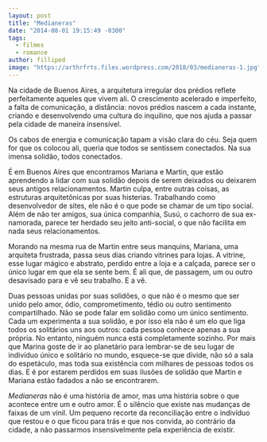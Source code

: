 ```yaml
---
layout: post
title: "Medianeras"
date: "2014-08-01 19:15:49 -0300"
tags:
  - filmes
  - romance
author: filliped
image: "https://arthrfrts.files.wordpress.com/2018/03/medianeras-1.jpg"
---
```

Na cidade de Buenos Aires, a arquitetura irregular dos prédios reflete perfeitamente aqueles que vivem ali. O crescimento acelerado e imperfeito, a falta de comunicação, a distância: novos prédios nascem a cada instante, criando e desenvolvendo uma cultura do inquilino, que nos ajuda a passar pela cidade de maneira insensível.

Os cabos de energia e comunicação tapam a visão clara do céu. Seja quem for que os colocou ali, queria que todos se sentissem conectados. Na sua imensa solidão, todos conectados.

É em Buenos Aires que encontramos Mariana e Martin, que estão aprendendo a lidar com sua solidão depois de serem deixados ou deixarem seus antigos relacionamentos. Martin culpa, entre outras coisas, as estruturas arquitetônicas por suas histerias. Trabalhando como desenvolvedor de sites, ele não é o que pode se chamar de um tipo social. Além de não ter amigos, sua única companhia, Susú, o cachorro de sua ex-namorada, parece ter herdado seu jeito anti-social, o que não facilita em nada seus relacionamentos.

Morando na mesma rua de Martin entre seus manquins, Mariana, uma arquiteta frustrada, passa seus dias criando vitrines para lojas. A vitrine, esse lugar mágico e abstrato, perdido entre a loja e a calçada, parece ser o único lugar em que ela se sente bem. É ali que, de passagem, um ou outro desavisado para e vê seu trabalho. E a vê.

Duas pessoas unidas por suas solidões, o que não é o mesmo que ser unido pelo amor, ódio, comprometimento, tédio ou outro sentimento compartilhado. Não se pode falar em solidão como um único sentimento. Cada um experimenta a sua solidão, e por isso ela não é um elo que liga todos os solitários uns aos outros: cada pessoa conhece apenas a sua própria. No entanto, ninguém nunca está completamente sozinho. Por mais que Marina goste de ir ao planetário para lembrar-se de seu lugar de indivíduo único e solitário no mundo, esquece-se que divide, não só a sala do espetáculo, mas toda sua existência com milhares de pessoas todos os dias. E é por estarem perdidos em suas ilusões de solidão que Martin e Mariana estão fadados a não se encontrarem.

_Medianeras_ não é uma história de amor, mas uma história sobre o que acontece entre um e outro amor. É o silêncio que existe nas mudanças de faixas de um vinil. Um pequeno recorte da reconciliação entre o indivíduo que restou e o que ficou para trás e que nos convida, ao contrário da cidade, a não passarmos insensivelmente pela experiência de existir.
